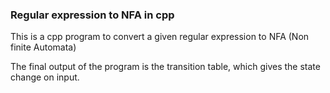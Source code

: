 ### Regular expression to NFA in cpp

This is a cpp program to convert a given regular expression to NFA (Non finite Automata)

The final output of the program is the transition table, which gives the state change on input.

